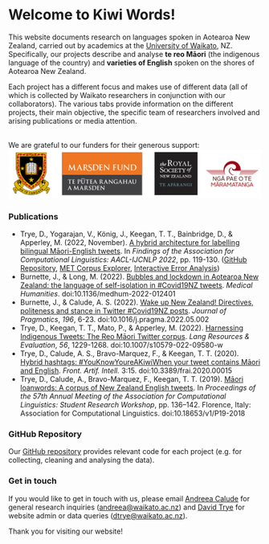 # Welcome to Kiwi Words!

This website documents research on languages spoken in Aotearoa New Zealand, carried out by academics at the [University of Waikato](https://www.waikato.ac.nz/), NZ. Specifically, our projects describe and analyse **te reo Māori** (the indigenous language of the country) and **varieties of English** spoken on the shores of Aotearoa New Zealand.

Each project has a different focus and makes use of different data (all of which is collected by Waikato researchers in conjunction with our collaborators). The various tabs provide information on the different projects, their main objective, the specific team of researchers involved and arising publications or media attention.

<br>We are grateful to our funders for their generous support:<br>
<img src="pics/logos_new.png" alt="The University of Waikato, Marsden Fund, Royal Society of New Zealand, Ngā Pae o te Māramatanga"/>

### Publications

- Trye, D., Yogarajan, V., König, J., Keegan, T. T., Bainbridge, D., & Apperley, M. (2022, November). [A hybrid architecture for labelling bilingual Māori-English tweets](https://www.dropbox.com/s/7n1t2urmsjynx3i/findings.pdf?dl=0). In *Findings of the Association for Computational Linguistics: AACL-IJCNLP 2022*, pp. 119-130. ([GitHub Repository](https://github.com/bilingual-MET/hybrid), [MET Corpus Explorer](https://bilingual-met.github.io/hybrid), [Interactive Error Analysis](https://bilingual-met.github.io/hybrid/sample))
- Burnette, J., & Long, M. (2022). [Bubbles and lockdown in Aotearoa New Zealand: the language of self-isolation in #Covid19NZ tweets](https://mh.bmj.com/content/early/2022/07/27/medhum-2022-012401). *Medical Humanities*. doi:10.1136/medhum-2022-012401
- Burnette, J., & Calude, A. S. (2022). [Wake up New Zealand! Directives, politeness and stance in Twitter #Covid19NZ posts](https://www.sciencedirect.com/science/article/abs/pii/S0378216622001266). *Journal of Pragmatics*, *196*, 6-23. doi:10.1016/j.pragma.2022.05.002
- Trye, D., Keegan, T. T., Mato, P., & Apperley, M. (2022). [Harnessing Indigenous Tweets: The Reo Māori Twitter corpus](https://link.springer.com/article/10.1007/s10579-022-09580-w). *Lang Resources & Evaluation*, *56*, 1229-1268. doi:10.1007/s10579-022-09580-w
- Trye, D., Calude, A. S., Bravo-Marquez, F., & Keegan, T. T. (2020). [Hybrid hashtags: #YouKnowYoureAKiwiWhen your tweet contains Māori and English](https://www.frontiersin.org/articles/10.3389/frai.2020.00015/full). *Front. Artif. Intell.* 3:15. doi:10.3389/frai.2020.00015
- Trye, D., Calude, A., Bravo-Marquez, F., Keegan, T. T. (2019). [Māori loanwords: A corpus of New Zealand English tweets](https://www.aclweb.org/anthology/P19-2018/). In *Proceedings of the 57th Annual Meeting of the Association for Computational Linguistics: Student Research Workshop*, pp. 136–142. Florence, Italy: Association for Computational Linguistics. doi:10.18653/v1/P19-2018 

### GitHub Repository

Our [GitHub repository](https://github.com/Waikato/kiwiwords/) provides relevant code for each project (e.g. for collecting, cleaning and analysing the data).

### Get in touch

If you would like to get in touch with us, please email [Andreea Calude](https://www.calude.net/andreea/) for general research inquiries (andreea@waikato.ac.nz) and [David Trye](https://www.cs.waikato.ac.nz/~dgt12/) for website admin or data queries (dtrye@waikato.ac.nz).

Thank you for visiting our website!
